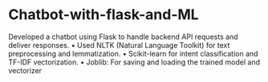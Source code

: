 # Chatbot-with-flask-and-ML
Developed a chatbot using Flask to handle backend API requests and deliver responses. • Used NLTK (Natural Language Toolkit) for text preprocessing and lemmatization. • Scikit-learn for intent classification and TF-IDF vectorization. • Joblib: For saving and loading the trained model and vectorizer
